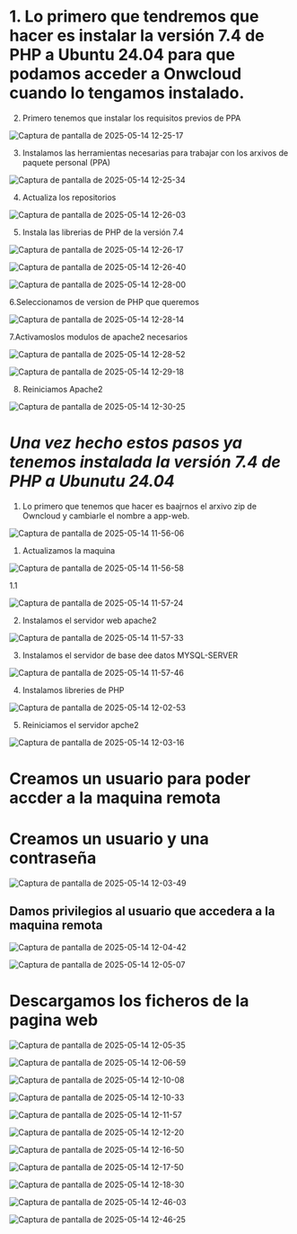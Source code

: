 # 1. Lo primero que tendremos que hacer es instalar la versión 7.4 de PHP a Ubuntu 24.04 para que podamos acceder a Onwcloud cuando lo tengamos instalado.

2. Primero tenemos que instalar los requisitos previos de PPA
   
![Captura de pantalla de 2025-05-14 12-25-17](https://github.com/user-attachments/assets/ff5d8138-a3d4-44f8-8fcc-0ccb8538aaa7)

3. Instalamos las herramientas necesarias para trabajar con los arxivos de paquete personal (PPA)

![Captura de pantalla de 2025-05-14 12-25-34](https://github.com/user-attachments/assets/bfe6b68f-b4ce-4124-b041-ff5fd25c2701)

4. Actualiza los repositorios

![Captura de pantalla de 2025-05-14 12-26-03](https://github.com/user-attachments/assets/fedebae0-fe74-4ca9-bad5-354a10efdd3a)

5. Instala las librerias de PHP de la versión 7.4

![Captura de pantalla de 2025-05-14 12-26-17](https://github.com/user-attachments/assets/16b6317e-039c-4f73-b26d-4b8927771b69)

![Captura de pantalla de 2025-05-14 12-26-40](https://github.com/user-attachments/assets/e7a80527-1afc-421c-a520-6cf5d346bbb0)

![Captura de pantalla de 2025-05-14 12-28-00](https://github.com/user-attachments/assets/e94725bf-61e7-4c74-9638-456c06595dca)

6.Seleccionamos de version de PHP que queremos

![Captura de pantalla de 2025-05-14 12-28-14](https://github.com/user-attachments/assets/9742a2da-e450-4efc-a6ea-ccb20f4cfb78)

7.Activamoslos modulos de apache2 necesarios

![Captura de pantalla de 2025-05-14 12-28-52](https://github.com/user-attachments/assets/60d6143d-e87b-4f68-80b8-db16e0d69d44)

![Captura de pantalla de 2025-05-14 12-29-18](https://github.com/user-attachments/assets/841331c6-51cd-4711-ad92-09878b346d16)

8. Reiniciamos Apache2

![Captura de pantalla de 2025-05-14 12-30-25](https://github.com/user-attachments/assets/dfc87327-076c-4747-beee-01f901c8f1ed)

# *Una vez hecho estos pasos ya tenemos instalada la versión 7.4 de PHP a Ubunutu 24.04*



1. Lo primero que tenemos que hacer es baajrnos el arxivo zip de Owncloud y cambiarle el nombre a app-web.

![Captura de pantalla de 2025-05-14 11-56-06](https://github.com/user-attachments/assets/614fb9a4-6bac-4249-9d28-ef8dc959cb0d)

1. Actualizamos la maquina

![Captura de pantalla de 2025-05-14 11-56-58](https://github.com/user-attachments/assets/f1e9a8fb-8908-4650-9c97-cfdd7afbbe19)

1.1

![Captura de pantalla de 2025-05-14 11-57-24](https://github.com/user-attachments/assets/47f225c8-0bb3-44e2-80a3-fa1f79eeb297)

2. Instalamos el servidor web apache2

![Captura de pantalla de 2025-05-14 11-57-33](https://github.com/user-attachments/assets/eade8d86-f1f9-4dac-a89b-533105b44c2b)

3. Instalamos el servidor de base dee datos MYSQL-SERVER

![Captura de pantalla de 2025-05-14 11-57-46](https://github.com/user-attachments/assets/19685d25-9329-4d27-a658-fcea5f88d923)

4. Instalamos libreries de PHP

![Captura de pantalla de 2025-05-14 12-02-53](https://github.com/user-attachments/assets/b76d6156-f784-4d5d-bfcb-1e55887f0888)

5. Reiniciamos el servidor apche2

![Captura de pantalla de 2025-05-14 12-03-16](https://github.com/user-attachments/assets/095bab89-d921-4753-91d8-133844558d40)

# Creamos un usuario para poder accder a la maquina remota
# Creamos un usuario y una contraseña 

![Captura de pantalla de 2025-05-14 12-03-49](https://github.com/user-attachments/assets/63d8ab4f-9fed-42db-9e88-1883a294a608)

## Damos privilegios al usuario que accedera a la maquina remota 

![Captura de pantalla de 2025-05-14 12-04-42](https://github.com/user-attachments/assets/77f57d7b-0971-4d31-9a5a-c575ced8b739)

![Captura de pantalla de 2025-05-14 12-05-07](https://github.com/user-attachments/assets/463b8127-a509-4568-8963-884bdd7af535)

# Descargamos los ficheros de la pagina web

![Captura de pantalla de 2025-05-14 12-05-35](https://github.com/user-attachments/assets/86ed9137-a3c6-4568-85a8-5526a2507a0a)

![Captura de pantalla de 2025-05-14 12-06-59](https://github.com/user-attachments/assets/18b54821-c852-417a-a1fd-7a8c0fc44001)

![Captura de pantalla de 2025-05-14 12-10-08](https://github.com/user-attachments/assets/6cb4214b-e22f-406c-930c-0c81fa6f44e5)

![Captura de pantalla de 2025-05-14 12-10-33](https://github.com/user-attachments/assets/8b1e1d61-34fa-4190-9f4b-aa6f376f2de8)

![Captura de pantalla de 2025-05-14 12-11-57](https://github.com/user-attachments/assets/30902893-0cb3-4574-9056-c5358eb79704)

![Captura de pantalla de 2025-05-14 12-12-20](https://github.com/user-attachments/assets/a38ad2a1-9736-4676-921e-444bbfbf36f9)

![Captura de pantalla de 2025-05-14 12-16-50](https://github.com/user-attachments/assets/2e10f142-7207-44de-be28-fcdf3c2f5cbe)

![Captura de pantalla de 2025-05-14 12-17-50](https://github.com/user-attachments/assets/fb8f4155-9186-49f5-80d9-b6eb9adab3cc)

![Captura de pantalla de 2025-05-14 12-18-30](https://github.com/user-attachments/assets/50a5580c-7c82-4756-8dd1-8ec9f31abcd1)

![Captura de pantalla de 2025-05-14 12-46-03](https://github.com/user-attachments/assets/31ae447b-8d4f-403b-af82-f700784ff72e)

![Captura de pantalla de 2025-05-14 12-46-25](https://github.com/user-attachments/assets/2ddbb004-1a69-4618-8d5b-6b6eb5976194)
